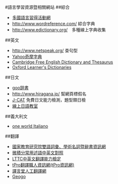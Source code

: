 #語言學習資源暨相關網站
##綜合
* [多國語言習得活動網](http://polyglot.tw)
* <http://www.wordreference.com/> 綜合字典
* <http://www.edictionary.org/>　多種線上字典收集
 

##英文
* <http://www.netspeak.org/> 查句型
* [Yahoo奇摩字典](https://tw.dictionary.yahoo.com/)
* [Cambridge Free English Dictionary and Thesaurus](http://dictionary.cambridge.org/)
* [Oxford Learner's Dictionaries](http://www.oxfordlearnersdictionaries.com/)

##日文
* [goo辞書](http://dictionary.goo.ne.jp/)
* <http://www.hiragana.jp/> 幫網頁標假名
* [J-CAT](http://www.j-cat.org/) 免費日文能力檢測，題型類日檢
* [線上日語教室](http://www.linguist.com.tw/JAPClass/)

##義大利文
* [one world Italiano](http://www.oneworlditaliano.com/)

##翻譯
* [國家教育研究院雙語詞彙、學術名詞暨辭書資訊網](http://terms.naer.edu.tw/)
* [微積分常用述語中英文對照](http://calculus.nctu.edu.tw/resource/riki.php?id=letter-Chinese&CID=4)
* [LTTC中英文翻譯能力檢定](https://www.lttc.ntu.edu.tw/tran_news.aspx)
* [tPro翻譯職人資訊網(tPro資訊網)](http://www.tpro.ebiz.tw/index.php)
* [譯言堂人工翻譯網](http://www.mytrans.com.tw/TChBpTranslate/)
* [Geogo](http://gengo.com/)